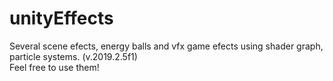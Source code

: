 # unityEffects
Several scene efects, energy balls and vfx game efects using shader graph, particle systems. (v.2019.2.5f1)  
Feel free to use them!
